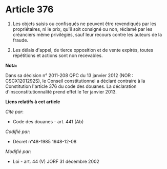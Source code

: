 # Article 376

1. Les objets saisis ou confisqués ne peuvent être revendiqués par les propriétaires, ni le prix, qu'il soit consigné ou non,
réclamé par les créanciers même privilégiés, sauf leur recours contre les auteurs de la fraude.

2. Les délais d'appel, de tierce opposition et de vente expirés, toutes répétitions et actions sont non recevables.

**Nota:**

Dans sa décision n° 2011-208 QPC du 13 janvier 2012 (NOR : CSCX1201292S), le Conseil constitutionnel a déclaré contraire à la
Constitution l'article 376 du code des douanes. La déclaration d'insconstitutionnalité prend effet le 1er janvier 2013.

**Liens relatifs à cet article**

_Cité par_:

  - Code des douanes - art. 441 (Ab)

_Codifié par_:

  - Décret n°48-1985 1948-12-08

_Modifié par_:

  - Loi - art. 44 (V) JORF 31 décembre 2002
